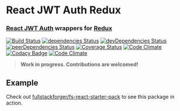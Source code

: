 # React JWT Auth Redux

### [React JWT Auth][react-jwt-auth] wrappers for [Redux][redux]

[![Build Status](https://travis-ci.org/fullstackforger/react-jwt-auth-redux.svg?branch=master)](https://travis-ci.org/fullstackforger/react-jwt-auth-redux)
[![dependencies Status](https://david-dm.org/fullstackforger/react-jwt-auth-redux/status.svg)](https://david-dm.org/fullstackforger/react-jwt-auth-redux)
[![devDependencies Status](https://david-dm.org/fullstackforger/react-jwt-auth/dev-status.svg)](https://david-dm.org/fullstackforger/react-jwt-auth?type=dev)
[![peerDependencies Status](https://david-dm.org/fullstackforger/react-jwt-auth/peer-status.svg)](https://david-dm.org/fullstackforger/react-jwt-auth?type=peer)
[![Coverage Status](https://coveralls.io/repos/github/fullstackforger/react-jwt-auth-redux/badge.svg?branch=master)](https://coveralls.io/github/fullstackforger/react-jwt-auth-redux?branch=master)
[![Code Climate](https://codeclimate.com/github/fullstackforger/react-jwt-auth-redux/badges/gpa.svg)](https://codeclimate.com/github/fullstackforger/react-jwt-auth-redux)
[![Codacy Badge](https://api.codacy.com/project/badge/Grade/64abc41ad304419fa1567e5ce5d6fdfa)](https://www.codacy.com/app/fullstackforger/react-jwt-auth-redux?utm_source=github.com&amp;utm_medium=referral&amp;utm_content=fullstackforger/react-jwt-auth-redux&amp;utm_campaign=Badge_Grade)
[![Code Climate](https://codeclimate.com/github/fullstackforger/react-jwt-auth-redux/badges/gpa.svg)](https://codeclimate.com/github/fullstackforger/react-jwt-auth-redux)

> **Work in progress. Contributions are welcomed!**

## Example

Check out [fullstackforger/fs-react-starter-pack][fs-react-starter-pack] to see this package in action.

[redux]: http://redux.js.org/
[react-jwt-auth]: https://github.com/fullstackforger/react-jwt-auth
[fs-react-starter-pack]: https://github.com/fullstackforger/fs-react-starter-pack